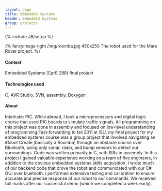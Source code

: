 ```yaml
---
layout: page
title: Embedded Systems
header: Embedded Systems
group: projects
---
```

{% include JB/setup %}

{% fancyimage right /img/roomba.jpg 450x250 The robot used for the Mars Rover project. %}

#### Context
Embedded Systems (CprE 288) final project  
#### Technologies used
C, AVR Studio, SVN, assembly, Doxygen  

#### About 
Interlude: PIC. While abroad, I took a microprocessors and digital logic course that used PIC boards to simulate traffic signals. All programming on this project was done in assembly and focused on low-level understanding of programming.Fast-forwarding to fall 2011 at ISU, my final project for my embedded systems course was a group project that involved navigating an iRobot Create (basically a Roomba) through an obstacle course over Bluetooth, using only sonar, radar, and bump sensors to detect our surroundings. Code was written primarily in C, with ISRs in assembly. In this project I gained valuable experience working on a team of five engineers, in addition to the obvious embedded systems skills acquisition. I wrote much of our backend code that drove the robot and communicated with our C# GUI over bluetooth. I performed extensive testing and calibration to ensure accurate and precise response of our robot to our commands. We received full marks after our successful demo (which we completed a week early).
